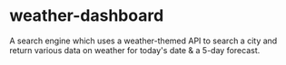 # weather-dashboard

A search engine which uses a weather-themed API to search a city and return various data on weather for today's date & a 5-day forecast.

